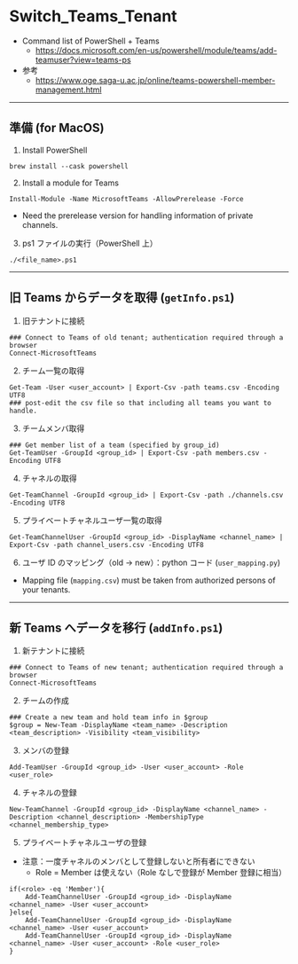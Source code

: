 # Switch_Teams_Tenant

- Command list of PowerShell + Teams
	- https://docs.microsoft.com/en-us/powershell/module/teams/add-teamuser?view=teams-ps
- 参考
	- https://www.oge.saga-u.ac.jp/online/teams-powershell-member-management.html
---

## 準備 (for MacOS)

1. Install PowerShell
```
brew install --cask powershell
```

2. Install a module for Teams
```
Install-Module -Name MicrosoftTeams -AllowPrerelease -Force  
```
- Need the prerelease version for handling information of private channels.

3. ps1 ファイルの実行（PowerShell 上）
```
./<file_name>.ps1
```
---

## 旧 Teams からデータを取得 (`getInfo.ps1`)

1. 旧テナントに接続
```
### Connect to Teams of old tenant; authentication required through a browser 
Connect-MicrosoftTeams
```

2. チーム一覧の取得
```
Get-Team -User <user_account> | Export-Csv -path teams.csv -Encoding UTF8
### post-edit the csv file so that including all teams you want to handle.
```

3. チームメンバ取得
```
### Get member list of a team (specified by group_id)
Get-TeamUser -GroupId <group_id> | Export-Csv -path members.csv -Encoding UTF8
```

4. チャネルの取得
```
Get-TeamChannel -GroupId <group_id> | Export-Csv -path ./channels.csv -Encoding UTF8
```

5. プライベートチャネルユーザ一覧の取得
```
Get-TeamChannelUser -GroupId <group_id> -DisplayName <channel_name> | Export-Csv -path channel_users.csv -Encoding UTF8
```

6. ユーザ ID のマッピング（old -> new）：python コード (`user_mapping.py`)
- Mapping file (`mapping.csv`) must be taken from authorized persons of your tenants.

---

## 新 Teams へデータを移行 (`addInfo.ps1`)

1. 新テナントに接続
```
### Connect to Teams of new tenant; authentication required through a browser 
Connect-MicrosoftTeams
```

2. チームの作成
```
### Create a new team and hold team info in $group
$group = New-Team -DisplayName <team_name> -Description <team_description> -Visibility <team_visibility>
```

3. メンバの登録
```
Add-TeamUser -GroupId <group_id> -User <user_account> -Role <user_role>
```

4. チャネルの登録
```
New-TeamChannel -GroupId <group_id> -DisplayName <channel_name> -Description <channel_description> -MembershipType <channel_membership_type>
```

5. プライベートチャネルユーザの登録
- 注意：一度チャネルのメンバとして登録しないと所有者にできない
	- Role = Member は使えない（Role なしで登録が Member 登録に相当）
```
if(<role> -eq 'Member'){
	Add-TeamChannelUser -GroupId <group_id> -DisplayName <channel_name> -User <user_account> 
}else{
	Add-TeamChannelUser -GroupId <group_id> -DisplayName <channel_name> -User <user_account>
	Add-TeamChannelUser -GroupId <group_id> -DisplayName <channel_name> -User <user_account> -Role <user_role>
}
```
